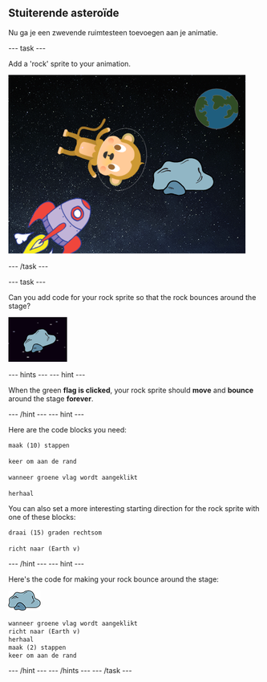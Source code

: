 ## Stuiterende asteroïde

Nu ga je een zwevende ruimtesteen toevoegen aan je animatie.

\--- task \---

Add a 'rock' sprite to your animation.

![Adding a rock sprite](images/space-rock-sprite.png)

\--- /task \---

\--- task \---

Can you add code for your rock sprite so that the rock bounces around the stage?

![Testing a bouncing rock](images/space-bounce-test.png)

\--- hints \--- \--- hint \---

When the green **flag is clicked**, your rock sprite should **move** and **bounce** around the stage **forever**.

\--- /hint \--- \--- hint \---

Here are the code blocks you need:

```blocks3
maak (10) stappen

keer om aan de rand

wanneer groene vlag wordt aangeklikt

herhaal
```

You can also set a more interesting starting direction for the rock sprite with one of these blocks:

```blocks3
draai (15) graden rechtsom

richt naar (Earth v)
```

\--- /hint \--- \--- hint \---

Here's the code for making your rock bounce around the stage:

![Rock sprite](images/sprite-rock.png)

```blocks3
wanneer groene vlag wordt aangeklikt
richt naar (Earth v)
herhaal 
maak (2) stappen
keer om aan de rand
```

\--- /hint \--- \--- /hints \--- \--- /task \---